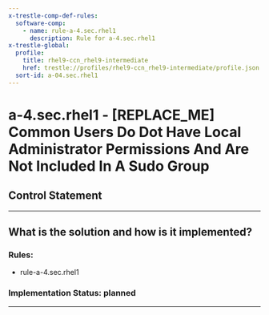 ```yaml
---
x-trestle-comp-def-rules:
  software-comp:
    - name: rule-a-4.sec.rhel1
      description: Rule for a-4.sec.rhel1
x-trestle-global:
  profile:
    title: rhel9-ccn_rhel9-intermediate
    href: trestle://profiles/rhel9-ccn_rhel9-intermediate/profile.json
  sort-id: a-04.sec.rhel1
---
```


# a-4.sec.rhel1 - \[REPLACE_ME\] Common Users Do Dot Have Local Administrator Permissions And Are Not Included In A Sudo Group

## Control Statement

______________________________________________________________________

## What is the solution and how is it implemented?

<!-- For implementation status enter one of: implemented, partial, planned, alternative, not-applicable -->

<!-- Note that the list of rules under ### Rules: is read-only and changes will not be captured after assembly to JSON -->

<!-- Add control implementation description here for control: a-4.sec.rhel1 -->

### Rules:

  - rule-a-4.sec.rhel1

### Implementation Status: planned

______________________________________________________________________
